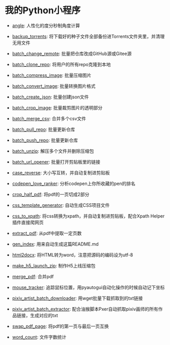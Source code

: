 # 我的Python小程序

- [angle](angle.py): 人性化的度分秒制角度计算

- [backup_torrents](backup_torrents.py): 将下载好的种子文件全部备份进Torrents文件夹里，并清理无用文件

- [batch_change_remote](batch_change_remote.py): 批量把仓库改成GitHub源或Gitee源

- [batch_clone_repo](batch_clone_repo.py): 将用户的所有repo克隆到本地

- [batch_compress_image](batch_compress_image.py): 批量压缩图片

- [batch_convert_image](batch_convert_image.py): 批量转换图片格式

- [batch_create_json](batch_create_json.py): 批量创建json文件

- [batch_crop_image](batch_crop_image.py): 批量裁剪图片的透明部分

- [batch_merge_csv](batch_merge_csv.py): 合并多个csv文件

- [batch_pull_repo](batch_pull_repo.py): 批量更新仓库

- [batch_push_repo](batch_push_repo.py): 批量更新仓库

- [batch_unzip](batch_unzip.py): 解压多个文件并删除压缩包

- [batch_url_opener](batch_url_opener.py): 批量打开剪贴板里的链接

- [case_reverse](case_reverse.py): 大小写互转，并自动复制进剪贴板

- [codepen_love_ranker](codepen_love_ranker.py): 分析codepen上你所收藏的pen的排名

- [crop_half_pdf](crop_half_pdf.py): 将pdf的一页切成2部分

- [css_template_generator](css_template_generator.py): 自动生成CSS项目文件

- [css_to_xpath](css_to_xpath.py): 将css转换为xpath，并自动复制进剪贴板，配合Xpath Helper插件直接爬网页

- [extract_pdf](extract_pdf.py): 从pdf中提取一定页数

- [gen_index](gen_index.py): 用来自动生成这篇README.md

- [html2docx](html2docx.py): 将HTML转为word，注意把源码的编码设为utf-8

- [make_h5_launch_zip](make_h5_launch_zip.py): 制作H5上线压缩包

- [merge_pdf](merge_pdf.py): 合并pdf

- [mouse_tracker](mouse_tracker.py): 追踪鼠标位置，用pyautogui自动化操作的时候自动记下坐标

- [pixiv_artist_batch_downloader](pixiv_artist_batch_downloader.py): 用wget批量下载抓取到的txt链接

- [pixiv_artist_batch_extractor](pixiv_artist_batch_extractor.py): 配合油猴脚本Pxer自动抓取pixiv画师的所有作品链接，生成对应的txt

- [swap_pdf_page](swap_pdf_page.py): 将pdf的第一页与最后一页互换

- [word_count](word_count.py): 文件字数统计
